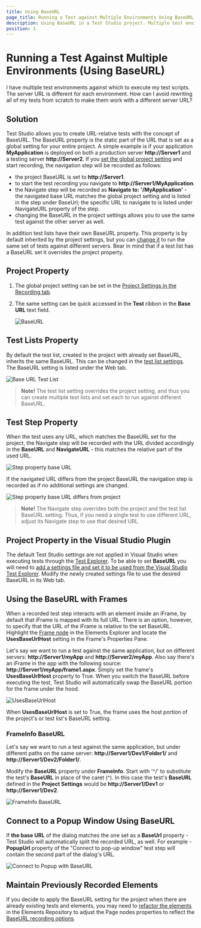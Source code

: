 ```yaml
---
title: Using BaseURL
page_title: Running a Test against Multiple Environments Using BaseURL
description: Using BaseURL in a Test Studio project. Multiple test environments in which to execute test scripts. The server URL is different for each environment. How can I avoid rewriting all of my tests from scratch to make them work with a different server URL? Run the same tests against the different staging environments.
position: 1
---
```

# Running a Test Against Multiple Environments (Using BaseURL) #

I have multiple test environments against which to execute my test scripts. The server URL is different for each environment. How can I avoid rewriting all of my tests from scratch to make them work with a different server URL?

## Solution ##

Test Studio allows you to create URL-relative tests with the concept of BaseURL. The BaseURL property is the static part of the URL that is set as a global setting for your entire project. A simple example is if your application **MyApplication** is deployed on both a production server **http://Server1** and a testing server **http://Server2**. If you <a href="#project-property">set the global project setting</a> and start recording, the navigation step will be recorded as follows:

- the project BaseURL is set to **http://Server1**.
- to start the test recording you navigate to **http://Server1/MyApplication**.
- the Navigate step will be recorded as **Navigate to: '/MyApplication'** - the navigated base URL matches the global project setting and is listed in the step under BaseUrl; the specific URL to navigate to is listed under NavigateURL property of the step.
- changing the BaseURL in the project settings allows you to use the same test against the other server as well.

In addition test lists have their own BaseURL property. This property is by default inherited by the project settings, but you can <a href="#test-lists-property">change it</a> to run the same set of tests against different servers. Bear in mind that if a test list has a BaseURL set it overrides the project property.

## Project Property ##

1. The global project setting can be set in the <a href="/features/project-settings/recording-options" target="_blank">Project Settings in the Recording tab</a>.
1. The same setting can be quick accessed in the **Test** ribbon in the **Base URL** text field.

    ![BaseURL][1]

## Test Lists Property ##

By default the test list, created in the project with already set BaseURL, inherits the same BaseURL. This can be changed in the <a href="/general-information/test-execution/test-list-settings" target="_blank">test list settings</a>. The BaseURL setting is listed under the Web tab.

![Base URL Test List][2]

> __Note!__ The test list setting overrides the project setting, and thus you can create multiple test lists and set each to run against different BaseURL.

## Test Step Property ##

When the test uses any URL, which matches the BaseURL set for the project, the Navigate step will be recorded with the URL divided accordingly in the __BaseURL__ and __NavigateURL__ - this matches the relative part of the used URL.

![Step property base URL][3]

If the navigated URL differs from the project BaseURL the navigation step is recorded as if no additional settings are changed.

![Step property base URL differs from project][4]

> __Note!__ The Navigate step overrides both the project and the test list BaseURL setting. Thus, if you need a single test to use different URL, adjust its Navigate step to use that desired URL.

## Project Property in the Visual Studio Plugin ##

The default Test Studio settings are not applied in Visual Studio when executing tests through the <a href="/general-information/test-execution/vs-2012-test-explorers" target="_blank">Test Explorer</a>. To be able to set __BaseURL__ you will need to <a href="/knowledge-base/visual-studio-kb/test-explorer-settings" target="_blank">add a settings file and set it to be used from the Visual Studio Test Explorer</a>. Modify the newly created settings file to use the desired BaseURL in its Web tab.

## Using the BaseURL with Frames ##

When a recorded test step interacts with an element inside an iFrame, by default that iFrame is mapped with its full URL. There is an option, however, to specify that the URL of the iFrame is relative to the set BaseURL. Highlight the <a href="/general-information/test-recording/frames" target="_blank">Frame node</a> in the Elements Explorer and locate the **UsesBaseUrlHost** setting in the Frame's Properties Pane.

Let's say we want to run a test against the same application, but on different servers: **http://Server1/myApp** and **http://Server2/myApp**. Also say there's an iFrame in the app with the following source: **http://Server1/myApp/frame1.aspx**. Simply set the frame's **UsesBaseUrlHost** property to True. When you switch the BaseURL before executing the test, Test Studio will automatically swap the BaseURL portion for the frame under the hood.

![UsesBaseUrlHost][5]

When **UsesBaseUrlHost** is set to True, the frame uses the host portion of the project's or test list's BaseURL setting.

### FrameInfo BaseURL ###

Let's say we want to run a test against the same application, but under different paths on the same server: **http://Server1/Dev1/Folder1/** and **http://Server1/Dev2/Folder1/**.

Modify the **BaseURL** property under **FrameInfo**. Start with '^/' to substitute the test's **BaseURL** in place of the caret (^). In this case the test's **BaseURL** defined in the **Project Settings** would be **http://Server1/Dev1** or **http://Server1/Dev2**.

![FrameInfo BaseURL][6]

## Connect to a Popup Window Using BaseURL ##

If **the base URL** of the dialog matches the one set as a **BaseUrl** property - Test Studio will automatically split the recorded URL, as well. For example - **PopupUrl** property of the "Connect to pop-up window" test step will contain the second part of the dialog's URL.

![Connect to Popup with BaseURL][7]

## Maintain Previously Recorded Elements ##

If you decide to apply the BaseURL setting for the project when there are already existing tests and elements, you may need to <a href="/knowledge-base/project-configuration-kb/merge-page-nodes" target="_blank">refactor the elements</a> in the Elements Repository to adjust the Page nodes properties to reflect the <a href="/features/project-settings/recording-options#elements-page-compare-mode" target="_blank">BaseURL recording options</a>.

[1]: /img/knowledge-base/test-execution-kb/base-url/fig1.png
[2]: /img/knowledge-base/test-execution-kb/base-url/fig2.png
[3]: /img/knowledge-base/test-execution-kb/base-url/fig3.png
[4]: /img/knowledge-base/test-execution-kb/base-url/fig4.png
[5]: /img/knowledge-base/test-execution-kb/base-url/fig5.png
[6]: /img/knowledge-base/test-execution-kb/base-url/fig6.png
[7]: /img/knowledge-base/test-execution-kb/base-url/fig7.png